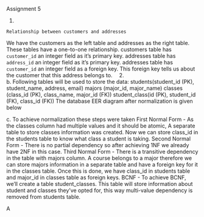 Assignment 5

1.	
 

	Relationship between customers and addresses
We have the customers as the left table and addresses as the right table. These tables have a one-to-one relationship.
customers table has `customer_id` an integer field as it’s primary key.
addresses table has `address_id` an integer field as it’s primary key.
addresses table has `customer_id` an integer field as a foreign key. This foreign key tells us about the customer that this address belongs to. 
2.	
b. Following tables will be used to store the data:
students(student_id (PK), student_name, address, email)
majors (major_id, major_name)
	classes (class_id (PK), class_name, major_id (FK))
student_class(id (PK), student_id (FK), class_id (FK))
The database EER diagram after normalization is given below
 
c. To achieve normalization these steps were taken
First Normal Form - As the classes column had multiple values and it should be atomic, A separate table to store classes information was created. Now we can store class_id in the students table to know what class a student is taking.
Second Normal Form - There is no partial dependency so after achieving 1NF we already have 2NF in this case.
Third Normal Form - There is a transitive dependency in the table with majors column. A course belongs to a major therefore we can store majors information in a separate table and have a  foreign key for it in the classes table. Once this is done, we have class_id in students table and major_id in classes table as foreign keys.
BCNF - To achieve BCNF, we’ll create a table student_classes. This table will store information about student and classes they’ve opted for, this way multi-value dependency is removed from students table.

A

